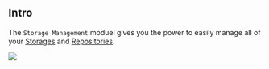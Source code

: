 ## Intro

The `Storage Management` moduel gives you the power to easily manage all of your [Storages](/knowledge-base/storages/) 
and [Repositories](/knowledge-base/repositories/).

<img src="/assets/screenshots/06-storage-view.png" data-zoomable="true" />
